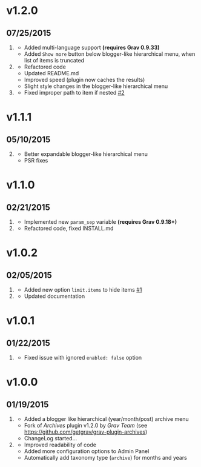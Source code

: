 # v1.2.0
## 07/25/2015

1. [](#new)
	* Added multi-language support **(requires Grav 0.9.33)**
	* Added `Show more` button below blogger-like hierarchical menu, when list of items is truncated
2. [](#improved)
	* Refactored code
	* Updated README.md
	* Improved speed (plugin now caches the results)
	* Slight style changes in the blogger-like hierarchical menu
3. [](#bugfix)
	* Fixed improper path to item if nested [#2](https://github.com/Sommerregen/grav-plugin-archive-plus/issues/2)

# v1.1.1
## 05/10/2015

2. [](#improved)
	* Better expandable blogger-like hierarchical menu
	* PSR fixes

# v1.1.0
## 02/21/2015

1. [](#new)
	* Implemented new `param_sep` variable **(requires Grav 0.9.18+)**
2. [](#improved)
	* Refactored code, fixed INSTALL.md

# v1.0.2
## 02/05/2015

1. [](#new)
	* Added new option `limit.items` to hide items [#1](https://github.com/Sommerregen/grav-plugin-archive-plus/pull/1)
2. [](#improved)
	* Updated documentation

# v1.0.1
## 01/22/2015

1. [](#bugfix)
	* Fixed issue with ignored `enabled: false` option

# v1.0.0
## 01/19/2015

1. [](#new)
	* Added a blogger like hierarchical (year/month/post) archive menu
	* Fork of *Archives* plugin v1.2.0 by _Grav Team_ (see https://github.com/getgrav/grav-plugin-archives)
	* ChangeLog started...
2. [](#improved)
	* Improved readability of code
	* Added more configuration options to Admin Panel
	* Automatically add taxonomy type (`archive`) for months and years
